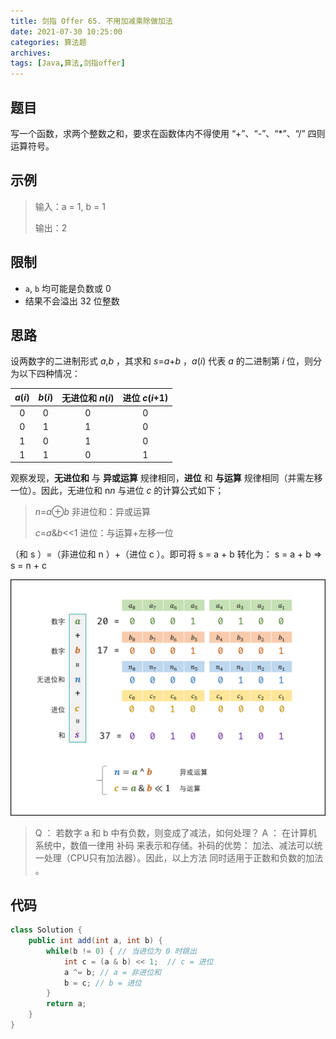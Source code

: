 ```yaml
---
title: 剑指 Offer 65. 不用加减乘除做加法
date: 2021-07-30 10:25:00
categories: 算法题
archives:
tags: [Java,算法,剑指offer]
---
```


## 题目

写一个函数，求两个整数之和，要求在函数体内不得使用 “+”、“-”、“*”、“/” 四则运算符号。

## 示例

> 输入：a = 1, b = 1
>
> 输出：2

<!--more-->

## 限制

- `a`, `b` 均可能是负数或 0
- 结果不会溢出 32 位整数

## 思路 

设两数字的二进制形式 *a*,*b* ，其求和 *s*=*a*+*b* ，*a*(*i*) 代表 *a* 的二进制第 *i* 位，则分为以下四种情况：

| *a*(*i*) | *b*(*i*) | **无进位和** *n*(*i*) | **进位** *c*(*i*+1) |
| :------: | :------: | :-------------------: | :-----------------: |
|    0     |    0     |           0           |          0          |
|    0     |    1     |           1           |          0          |
|    1     |    0     |           1           |          0          |
|    1     |    1     |           0           |          1          |

观察发现，**无进位和** 与 **异或运算** 规律相同，**进位** 和 **与运算** 规律相同（并需左移一位）。因此，无进位和 n*n* 与进位 *c* 的计算公式如下；

> *n*=*a*⊕*b*	非进位和：异或运算
>
> *c*=*a*&*b*<<1	进位：与运算+左移一位

（和 s ）=（非进位和 n ）+（进位 c ）。即可将 s = a + b 转化为：
																		s = a + b ⇒ s = n + c

![](arithmetic67/Picture1.Png)

> Q ： 若数字 a 和 b 中有负数，则变成了减法，如何处理？
> A ： 在计算机系统中，数值一律用 补码 来表示和存储。补码的优势： 加法、减法可以统一处理（CPU只有加法器）。因此，以上方法 同时适用于正数和负数的加法 。

## 代码

```java
class Solution {
    public int add(int a, int b) {
        while(b != 0) { // 当进位为 0 时跳出
            int c = (a & b) << 1;  // c = 进位
            a ^= b; // a = 非进位和
            b = c; // b = 进位
        }
        return a;
    }
}
```

